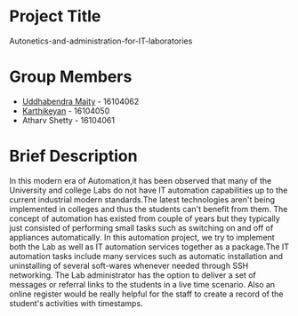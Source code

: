 # Project Title
Autonetics-and-administration-for-IT-laboratories

# Group Members
- [Uddhabendra Maity](https://github.com/ubmaity) - 16104062
- [Karthikeyan](https://github.com/karthikeyan2311) - 16104050
- Atharv Shetty - 16104061

# Brief Description
In this modern era of Automation,it has been observed that many of the University
and college Labs do not have IT automation capabilities up to the current industrial modern
standards.The latest technologies aren't being implemented in colleges and thus the students
can't benefit from them. The concept of automation has existed from couple of years but they
typically just consisted of performing small tasks such as switching on and off of appliances
automatically. In this automation project, we try to implement both the Lab as well as IT
automation services together as a package.The IT automation tasks include many services
such as automatic installation and uninstalling of several soft-wares whenever needed through
SSH networking. The Lab administrator has the option to deliver a set of messages or referral
links to the students in a live time scenario. Also an online register would be really helpful
for the staff to create a record of the student's activities with timestamps.
